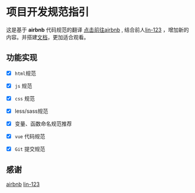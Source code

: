 # 项目开发规范指引

这是基于 **airbnb** 代码规范的翻译 [点击前往airbnb](https://github.com/airbnb/javascript) , 结合前人[lin-123](https://github.com/2462870727/javascript) ，增加新的内容。并搭建[文档](https://jiangkaifree.github.io/project-rules/#/)，更加适合观看。

## 功能实现

- [x] `html`规范

- [x] `js` 规范 

- [x] `css` 规范 

- [x] less/sass规范

- [x] 变量、函数命名规范推荐

- [x] `vue` 代码规范

- [x] `Git` 提交规范

## 感谢

[airbnb](https://github.com/airbnb)  [lin-123](https://avatars.githubusercontent.com/u/12790570?v=4)
